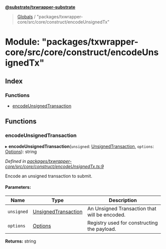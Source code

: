 **[@substrate/txwrapper-substrate](../README.md)**

> [Globals](../globals.md) / "packages/txwrapper-core/src/core/construct/encodeUnsignedTx"

# Module: "packages/txwrapper-core/src/core/construct/encodeUnsignedTx"

## Index

### Functions

* [encodeUnsignedTransaction](_packages_txwrapper_core_src_core_construct_encodeunsignedtx_.md#encodeunsignedtransaction)

## Functions

### encodeUnsignedTransaction

▸ **encodeUnsignedTransaction**(`unsigned`: [UnsignedTransaction](../interfaces/_packages_txwrapper_core_src_types_method_.unsignedtransaction.md), `options`: [Options](../interfaces/_packages_txwrapper_core_src_types_method_.options.md)): string

*Defined in [packages/txwrapper-core/src/core/construct/encodeUnsignedTx.ts:9](https://github.com/paritytech/txwrapper-core/blob/e071077/packages/txwrapper-core/src/core/construct/encodeUnsignedTx.ts#L9)*

Encode an unsigned transaction to submit.

#### Parameters:

Name | Type | Description |
------ | ------ | ------ |
`unsigned` | [UnsignedTransaction](../interfaces/_packages_txwrapper_core_src_types_method_.unsignedtransaction.md) | An Unsigned Transaction that will be encoded. |
`options` | [Options](../interfaces/_packages_txwrapper_core_src_types_method_.options.md) | Registry used for constructing the payload.  |

**Returns:** string
